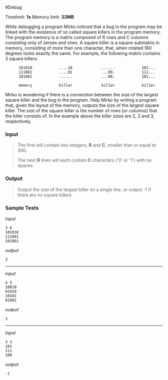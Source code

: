 #Debug

Timelimit: **1s** Memory limit: **32MB**

While debugging a program Mirko noticed that a bug in the program may be linked with the 
existence of so called square killers in the program memory. The program memory is a matrix 
composed of R rows and C columns consisting only of zeroes and ones. A square killer is a square 
submatrix in memory, consisting of more than one character, that, when rotated 180 degrees looks 
exactly the same. For example, the following matrix contains 3 square killers:

```
      101010            ....10             ......            101...
      111001            ....01             ...00.            111...
      101001            ......             ...00.            101...

      memory            killer             killer            killer
```

Mirko is wondering if there is a connection between the size of the largest square killer and the bug 
in the program. Help Mirko by writing a program that, given the layout of the memory, outputs the 
size of the largest square killer. The size of the square killer is the number of rows (or columns) that 
the killer consists of. In the example above the killer sizes are 2, 2 and 3, respectively.

### Input
> The first will contain two integers, **R** and **C**, smaller than or equal to 300.
>
> The next **R** lines will each contain **C** characters ('0' or '1') with no spaces. 

### Output
> Output the size of the largest killer on a single line, or output -1 if there are no square killers. 

### Sample Tests
_input_

```
3 6
101010
111001
101001 
```

_output_
```
3
```

---


_input_

```
4 5
10010
01010
10101
01001
```

_output_
```
3
```

---

_input_

```
3 3
101
111
100 
```

_output_
```
-1
```